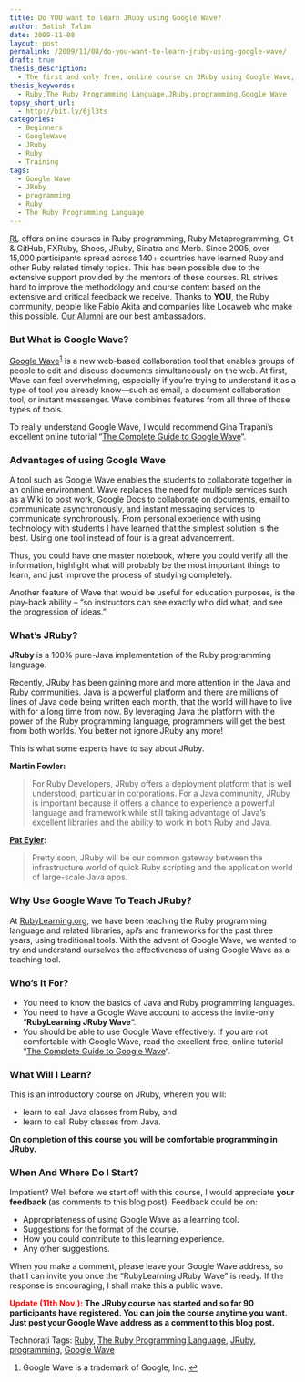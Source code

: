 ```yaml
---
title: Do YOU want to learn JRuby using Google Wave?
author: Satish Talim
date: 2009-11-08
layout: post
permalink: /2009/11/08/do-you-want-to-learn-jruby-using-google-wave/
draft: true
thesis_description:
  - The first and only free, online course on JRuby using Google Wave, at RubyLearning.org
thesis_keywords:
  - Ruby,The Ruby Programming Language,JRuby,programming,Google Wave
topsy_short_url:
  - http://bit.ly/6jl3ts
categories:
  - Beginners
  - GoogleWave
  - JRuby
  - Ruby
  - Training
tags:
  - Google Wave
  - JRuby
  - programming
  - Ruby
  - The Ruby Programming Language
---
```

<div>
  <p class="update">
    <abbr title="RubyLearning">RL</abbr> offers online courses in Ruby programming, Ruby Metaprogramming, Git & GitHub, FXRuby, Shoes, JRuby, Sinatra and Merb. Since 2005, over 15,000 participants spread across 140+ countries have learned Ruby and other Ruby related timely topics. This has been possible due to the extensive support provided by the mentors of these courses. RL strives hard to improve the methodology and course content based on the extensive and critical feedback we receive. Thanks to <strong>YOU</strong>, the Ruby community, people like Fabio Akita and companies like Locaweb who make this possible. <a href="http://rubylearning.com/other/testimonials.html">Our Alumni</a> are our best ambassadors.
  </p>
  
  <h3>
    But What is Google Wave?
  </h3>
  
  <p>
    <a href="http://completewaveguide.com/guide/The_Complete_Guide_to_Google_Wave">Google Wave</a><sup class='footnote'><a href='#fn-3259-1' id='fnref-3259-1'>1</a></sup> is a new web-based collaboration tool that enables groups of people to edit and discuss documents simultaneously on the web. At first, Wave can feel overwhelming, especially if you&#8217;re trying to understand it as a type of tool you already know—such as email, a document collaboration tool, or instant messenger. Wave combines features from all three of those types of tools.
  </p>
  
  <p>
    To really understand Google Wave, I would recommend Gina Trapani&#8217;s excellent online tutorial &#8220;<a href="http://completewaveguide.com/guide/The_Complete_Guide_to_Google_Wave">The Complete Guide to Google Wave</a>&#8220;.
  </p>
  
  <h3>
    Advantages of using Google Wave
  </h3>
  
  <p>
    A tool such as Google Wave enables the students to collaborate together in an online environment. Wave replaces the need for multiple services such as a Wiki to post work, Google Docs to collaborate on documents, email to communicate asynchronously, and instant messaging services to communicate synchronously. From personal experience with using technology with students I have learned that the simplest solution is the best. Using one tool instead of four is a great advancement.
  </p>
  
  <p>
    Thus, you could have one master notebook, where you could verify all the information, highlight what will probably be the most important things to learn, and just improve the process of studying completely.
  </p>
  
  <p>
    Another feature of Wave that would be useful for education purposes, is the play-back ability &#8211; &#8220;so instructors can see exactly who did what, and see the progression of ideas.&#8221;
  </p>
  
  <h3>
    What&#8217;s JRuby?
  </h3>
  
  <p>
    <strong>JRuby</strong> is a 100% pure-Java implementation of the Ruby programming language.
  </p>
  
  <p>
    Recently, JRuby has been gaining more and more attention in the Java and Ruby communities. Java is a powerful platform and there are millions of lines of Java code being written each month, that the world will have to live with for a long time from now. By leveraging Java the platform with the power of the Ruby programming language, programmers will get the best from both worlds. You better not ignore JRuby any more!
  </p>
  
  <p>
    This is what some experts have to say about JRuby.
  </p>
  
  <p>
    <strong>Martin Fowler:</strong>
  </p>
  
  <blockquote>
    <p>
      For Ruby Developers, JRuby offers a deployment platform that is well understood, particular in corporations. For a Java community, JRuby is important because it offers a chance to experience a powerful language and framework while still taking advantage of Java&#8217;s excellent libraries and the ability to work in both Ruby and Java.
    </p>
  </blockquote>
  
  <p>
    <strong><a href="http://on-ruby.blogspot.com/2007/12/satish-talimsnew-ruby-class-and.html">Pat Eyler</a>:</strong>
  </p>
  
  <blockquote>
    <p>
      Pretty soon, JRuby will be our common gateway between the infrastructure world of quick Ruby scripting and the application world of large-scale Java apps.
    </p>
  </blockquote>
  
  <h3>
    Why Use Google Wave To Teach JRuby?
  </h3>
  
  <p>
    At <a href="http://rubylearning.org/">RubyLearning.org</a>, we have been teaching the Ruby programming language and related libraries, api&#8217;s and frameworks for the past three years, using traditional tools. With the advent of Google Wave, we wanted to try and understand ourselves the effectiveness of using Google Wave as a teaching tool.
  </p>
  
  <h3>
    Who’s It For?
  </h3>
  
  <ul>
    <li>
      You need to know the basics of Java and Ruby programming languages.
    </li>
    <li>
      You need to have a Google Wave account to access the invite-only &#8220;<strong>RubyLearning JRuby Wave</strong>&#8220;.
    </li>
    <li>
      You should be able to use Google Wave effectively. If you are not comfortable with Google Wave, read the excellent free, online tutorial &#8220;<a href="http://completewaveguide.com/guide/The_Complete_Guide_to_Google_Wave">The Complete Guide to Google Wave</a>&#8220;.
    </li>
  </ul>
  
  <h3>
    What Will I Learn?
  </h3>
  
  <p>
    This is an introductory course on JRuby, wherein you will:
  </p>
  
  <ul>
    <li>
      learn to call Java classes from Ruby, and
    </li>
    <li>
      learn to call Ruby classes from Java.
    </li>
  </ul>
  
  <p>
    <b>On completion of this course you will be comfortable programming in JRuby.</b>
  </p>
  
  <h3>
    When And Where Do I Start?
  </h3>
  
  <p>
    Impatient? Well before we start off with this course, I would appreciate <b>your feedback</b> (as comments to this blog post). Feedback could be on:
  </p>
  
  <ul>
    <li>
      Appropriateness of using Google Wave as a learning tool.
    </li>
    <li>
      Suggestions for the format of the course.
    </li>
    <li>
      How you could contribute to this learning experience.
    </li>
    <li>
      Any other suggestions.
    </li>
  </ul>
  
  <p class="alert">
    When you make a comment, please leave your Google Wave address, so that I can invite you once the &#8220;RubyLearning JRuby Wave&#8221; is ready. If the response is encouraging, I shall make this a public wave.
  </p>
  
  <p>
    <strong><span style="color:red;">Update (11th Nov.):</span> The JRuby course has started and so far 90 participants have registered. You can join the course anytime you want. Just post your Google Wave address as a comment to this blog post.</strong>
  </p>
</div>

Technorati Tags: <a href="http://technorati.com/tag/Ruby" rel="tag">Ruby</a>, <a href="http://technorati.com/tag/The+Ruby+Programming+Language" rel="tag">The Ruby Programming Language</a>, <a href="http://technorati.com/tag/JRuby" rel="tag">JRuby</a>, <a href="http://technorati.com/tag/programming" rel="tag">programming</a>, <a href="http://technorati.com/tag/Google+Wave" rel="tag">Google Wave</a>

<div class='footnotes'>
  <div class='footnotedivider'>
  </div>
  
  <ol>
    <li id='fn-3259-1'>
      Google Wave is a trademark of Google, Inc. <span class='footnotereverse'><a href='#fnref-3259-1'>&#8617;</a></span>
    </li>
  </ol>
</div>
